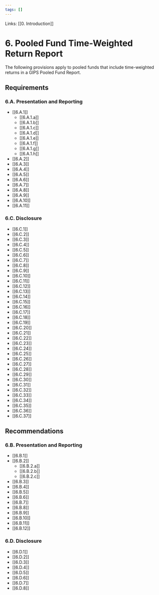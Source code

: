 ```yaml
---
tags: []
---
```

Links: [[0. Introduction]]
# 6. Pooled Fund Time-Weighted Return Report
The following provisions apply to pooled funds that include time-weighted returns in a GIPS Pooled Fund Report.
## Requirements
### 6.A. Presentation and Reporting
- [[6.A.1]]
	- [[6.A.1.a]]
	- [[6.A.1.b]]
	- [[6.A.1.c]]
	- [[6.A.1.d]]
	- [[6.A.1.e]]
	- [[6.A.1.f]]
	- [[6.A.1.g]]
	- [[6.A.1.h]]
- [[6.A.2]]
- [[6.A.3]]
- [[6.A.4]]
- [[6.A.5]]
- [[6.A.6]]
- [[6.A.7]]
- [[6.A.8]]
- [[6.A.9]]
- [[6.A.10]]
- [[6.A.11]]
### 6.C. Disclosure
- [[6.C.1]]
- [[6.C.2]]
- [[6.C.3]]
- [[6.C.4]]
- [[6.C.5]]
- [[6.C.6]]
- [[6.C.7]]
- [[6.C.8]]
- [[6.C.9]]
- [[6.C.10]]
- [[6.C.11]]
- [[6.C.12]]
- [[6.C.13]]
- [[6.C.14]]
- [[6.C.15]]
- [[6.C.16]]
- [[6.C.17]]
- [[6.C.18]]
- [[6.C.19]]
- [[6.C.20]]
- [[6.C.21]]
- [[6.C.22]]
- [[6.C.23]]
- [[6.C.24]]
- [[6.C.25]]
- [[6.C.26]]
- [[6.C.27]]
- [[6.C.28]]
- [[6.C.29]]
- [[6.C.30]]
- [[6.C.31]]
- [[6.C.32]]
- [[6.C.33]]
- [[6.C.34]]
- [[6.C.35]]
- [[6.C.36]]
- [[6.C.37]]
## Recommendations
### 6.B. Presentation and Reporting
- [[6.B.1]]
- [[6.B.2]]
	- [[6.B.2.a]]
	- [[6.B.2.b]]
	- [[6.B.2.c]]
- [[6.B.3]]
- [[6.B.4]]
- [[6.B.5]]
- [[6.B.6]]
- [[6.B.7]]
- [[6.B.8]]
- [[6.B.9]]
- [[6.B.10]]
- [[6.B.11]]
- [[6.B.12]]
### 6.D. Disclosure
- [[6.D.1]]
- [[6.D.2]]
- [[6.D.3]]
- [[6.D.4]]
- [[6.D.5]]
- [[6.D.6]]
- [[6.D.7]]
- [[6.D.8]]